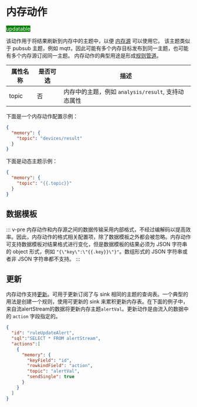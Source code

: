 # 内存动作

<span style="background:green;color:white">updatable</span>

该动作用于将结果刷新到内存中的主题中，以便 [内存源](../../sources/builtin/memory.md) 可以使用它。 该主题类似于 pubsub 主题，例如 mqtt，因此可能有多个内存目标发布到同一主题，也可能有多个内存源订阅同一主题。 内存动作的典型用途是形成[规则管道](../../rule_pipeline.md)。

| 属性名称  | 是否可选 | 描述                                  |
|-------|------|-------------------------------------|
| topic | 否    | 内存中的主题，例如 `analysis/result`, 支持动态属性 |

下面是一个内存动作配置示例：

```json
{
  "memory": {
    "topic": "devices/result"
  }
}
```

下面是动态主题示例：

```json
{
  "memory": {
    "topic": "{{.topic}}"
  }
}
```

## 数据模板

::: v-pre
内存动作和内存源之间的数据传输采用内部格式，不经过编解码以提高效率。因此，内存动作的格式相关配置项，除了数据模板之外都会被忽略。内存动作可支持数据模板对结果格式进行变化，但是数据模板的结果必须为 JSON 字符串的 object 形式，例如 `"{\"key\":\"{{.key}}\"}"`。数组形式的 JSON 字符串或者非 JSON 字符串都不支持。
:::

## 更新

内存动作支持[更新](../overview.md#更新)。可用于更新订阅了与 sink 相同的主题的查询表。一个典型的用法是创建一个规则，使用可更新的 sink 来累积更新内存表。在下面的例子中，来自流alertStream的数据将更新内存主题`alertVal`。更新动作是由流入的数据中的 `action` 字段指定的。

```json
{
  "id": "ruleUpdateAlert",
  "sql":"SELECT * FROM alertStream",
  "actions":[
    {
      "memory": {
        "keyField": "id",
        "rowkindField": "action",
        "topic": "alertVal",
        "sendSingle": true
      }
    }
  ]
}
```